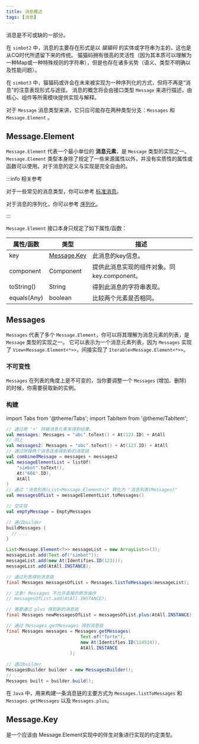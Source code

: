 ```yaml
---
title: 消息概述
tags: [消息]
---
```


消息是不可或缺的一部分。

在 `simbot2` 中，消息的主要存在形式是以 _猫猫码_ 的实体或字符串为主的，这也是从CQ时代所遗留下来的传统。
猫猫码拥有很高的灵活性（因为其本质可以理解为一种Map或一种特殊规则的字符串），但是也存在诸多劣势（语义、类型不明确以及性能问题）。

在 `simbot3` 中，猫猫码或许会在未来被实现为一种序列化的方式，但将不再是“消息”的注意表现形式与途径。
消息的概念将会由接口类型 `Message` 来进行描述，由核心、组件等所需模块提供实现与解释。



对于 `Message` 消息类型来讲，它只应可能存在两种类型分支：`Messages` 和 `Message.Element` 。


## Message.Element
`Message.Element` 代表一个最小单位的 **消息元素**，是 `Message` 类型的实现之一。
`Message.Element` 类型本身除了规定了一些来源属性以外，并没有实质性的属性或函数可以使用。对于消息的定义与实现是完全自由的。


:::info 相关参考

对于一些常见的消息类型，你可以参考 [标准消息](standard-message.md)。

对于消息的序列化，你可以参考 [序列化](message-serialization.md)。

:::

`Message.Element` 接口本身只规定了如下属性/函数：

| 属性/函数       | 类型                         | 描述                            |
|-------------|----------------------------|-------------------------------|
| key         | [Message.Key](#messagekey) | 此消息的key信息。                    |
| component   | Component                  | 提供此消息实现的组件对象。同 key.component。 |
| toString()  | String                     | 得到此消息的字符串表现。                  |
| equals(Any) | boolean                    | 比较两个元素是否相同。                   |


## Messages
`Messages` 代表了多个 `Message.Element`，你可以将其理解为消息元素的列表，是 `Message` 类型的实现之一。
它可以表示为一个消息元素列表，因为 `Messages` 实现了 `View<Message.Element<*>>`，间接实现了 `Iterable<Message.Element<*>>`。

### 不可变性
`Messages` 在列表的角度上是不可变的，当你要调整一个 `Messages` (增加、删除) 的时候，你需要获取新的实例。


### 构建

import Tabs from '@theme/Tabs';
import TabItem from '@theme/TabItem';

<Tabs groupId="code">
<TabItem value="Kotlin" label="Kotlin" default>

```kotlin
// 通过用 '+' 拼接消息元素来得到结果。
val messages: Messages = "abc".toText() + At(123.ID) + AtAll
// 同上
val messages2: Messages = "abc".toText() + At(123.ID) + AtAll
// 通过拼接两个消息连来得到新的消息链
val combinedMessage = messages + messages2
val messageElementList = listOf(
    "simbot".toText(),
    At("666".ID),
    AtAll
)
// 通过 "消息列表(List<Message.Element>)" 转化为 "消息列表(Messages)"
val messagesOfList = messageElementList.toMessages()

// 空实现
val emptyMessage = EmptyMessages

// 通过builder
buildMessages {
  // ...
}
```

</TabItem>
<TabItem value="Java" label="Java">

```java
List<Message.Element<?>> messageList = new ArrayList<>(3);
messageList.add(Text.of("simbot"));
messageList.add(new At(Identifies.ID(123)));
messageList.add(AtAll.INSTANCE);

// 通过列表得到消息链
final Messages messagesOfList = Messages.listToMessages(messageList);

// 注意! Messages 不允许直接的修改操作
// messagesOfList.add(AtAll.INSTANCE);

// 需要通过 plus 得到新的消息链
final Messages newMessagesOfList = messagesOfList.plus(AtAll.INSTANCE);

// 通过 Messages.getMessages 得到消息链
final Messages messages = Messages.getMessages(
                            Text.of("forte"),
                            new At(Identifies.ID(114514)),
                            AtAll.INSTANCE
                        );
                        
// 通过builder
MessagesBuilder builder = new MessagesBuilder();
// ...
Messages built = builder.build();
```

</TabItem>
</Tabs>


在 `Java` 中，用来构建一条消息链的主要方式为 `Messages.listToMessages` 和 `Messages.getMessages` 以及 `Messages.plus`。



## Message.Key

是一个应该由 Message.Element实现中的伴生对象进行实现的约定类型。
